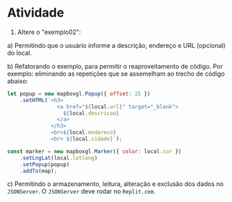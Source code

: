 # Atividade

1) Altere o "exemplo02":

a) Permitindo que o usuário informe a descrição, endereço e URL (opcional) do local.

b) Refatorando o exemplo, para permitir o reaproveitamento de código. Por exemplo: eliminando as repetições que se assemelham ao trecho de código abaixo:

```js
let popup = new mapboxgl.Popup({ offset: 25 })
    .setHTML(`<h3>
                <a href="${local.url}" target="_blank">
                  ${local.descricao}
                </a>
              </h3>
              <br>${local.endereco} 
              <br> ${local.cidade}`);

const marker = new mapboxgl.Marker({ color: local.cor })
    .setLngLat(local.latlong)
    .setPopup(popup)
    .addTo(map);

```

c) Permitindo o armazenamento, leitura, alteração e exclusão dos dados no `JSONServer`. O `JSONServer` deve rodar no `Replit.com`.
